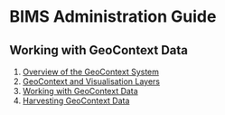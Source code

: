 # BIMS Administration Guide

## Working with GeoContext Data

1. [Overview of the GeoContext System](geocontext-overview.md)
2. [GeoContext and Visualisation Layers](geocontext-layers.md)
3. [Working with GeoContext Data](geocontext-data.md)
4. [Harvesting GeoContext Data](geocontext-harvesting.md)
